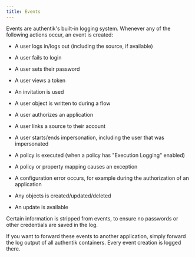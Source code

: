```yaml
---
title: Events
---
```


Events are authentik's built-in logging system. Whenever any of the following actions occur, an event is created:

-   A user logs in/logs out (including the source, if available)
-   A user fails to login
-   A user sets their password

-   A user views a token

-   An invitation is used

-   A user object is written to during a flow

-   A user authorizes an application
-   A user links a source to their account

-   A user starts/ends impersonation, including the user that was impersonated

-   A policy is executed (when a policy has "Execution Logging" enabled)
-   A policy or property mapping causes an exception

-   A configuration error occurs, for example during the authorization of an application

-   Any objects is created/updated/deleted

-   An update is available

Certain information is stripped from events, to ensure no passwords or other credentials are saved in the log.

If you want to forward these events to another application, simply forward the log output of all authentik containers. Every event creation is logged there.
